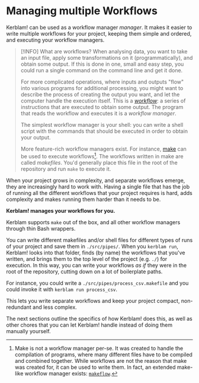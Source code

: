 # Managing multiple Workflows
Kerblam! can be used as a workflow manager *manager*.
It makes it easier to write multiple workflows for your project, keeping them
simple and ordered, and executing your workflow managers.

> [!INFO] What are workflows?
> When analysing data, you want to take an input file, apply some transformations
> on it (programmatically), and obtain some output.
> If this is done in one, small and easy step, you could run a single command
> on the command line and get it done.
> 
> For more complicated operations, where inputs and outputs "flow" into various
> programs for additional processing, you might want to describe the process of
> creating the output you want, and let the computer handle the execution itself.
> This is a [*workflow*](https://en.wikipedia.org/wiki/Workflow): a series of
> instructions that are executed to obtain some output.
> The program that reads the workflow and executes it is a *workflow manager*.
> 
> The simplest workflow manager is your shell: you can write a shell script
> with the commands that should be executed in order to obtain your output.
> 
> More feature-rich workflow managers exist. For instance, [make](https://www.gnu.org/software/make/)
> can be used to execute workflows[^make_workflows].
> The workflows written in make are called *makefiles*.
> You'd generally place this file in the root of the repository and run `make`
> to execute it.

When your project grows in complexity, and separate workflows emerge, they are
increasingly hard to work with.
Having a single file that has the job of running all the different
workflows that your project requires is hard, adds complexity and makes
running them harder than it needs to be.

**Kerblam! manages your workflows for you.**

Kerblam supports `make` out of the box, and all other workflow managers
through thin Bash wrappers.

You can write different makefiles and/or shell files for different types of
runs of your project and save them in `./src/pipes/`.
When you `kerblam run`, Kerblam! looks into that folder, finds (by name) the
workflows that you've written, and brings them to the top level of the project
(e.g. `./`) for execution.
In this way, you can write your workflows *as if* they were in the root of
the repository, cutting down on a lot of boilerplate paths.

For instance, you could write a `./src/pipes/process_csv.makefile`
and you could invoke it with `kerblam run process_csv`.

This lets you write separate workflows and keep your project compact,
non-redundant and less complex.

The next sections outline the specifics of how Kerblam! does this, as well
as other chores that you can let Kerblam! handle instead of doing them manually
yourself.

[^make_workflows]: Make is not a workflow manager per-se. It was created to
  handle the compilation of programs, where many different files have to be
  compiled and combined together. While workflows are not the reason that
  make was created for, it can be used to write them. In fact, an extended
  make-like workflow manager exists: [`makeflow`](https://cctools.readthedocs.io/en/latest/makeflow/).

